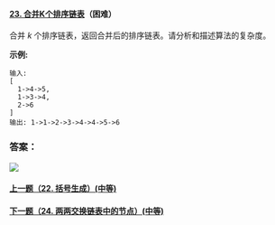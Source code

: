 #### [23. 合并K个排序链表](https://leetcode-cn.com/problems/merge-k-sorted-lists/)（困难）

合并 *k* 个排序链表，返回合并后的排序链表。请分析和描述算法的复杂度。

**示例:**

```
输入:
[
  1->4->5,
  1->3->4,
  2->6
]
输出: 1->1->2->3->4->4->5->6
```



### 答案：



![](https://img-blog.csdnimg.cn/20200807155236311.png)

#### [上一题（22. 括号生成）(中等)](https://github.com/sdwwld/leetCode/blob/master/src/main/java/com/wld/java/leetcode/leetCode0022.md)

#### [下一题（24. 两两交换链表中的节点）(中等)](https://github.com/sdwwld/leetCode/blob/master/src/main/java/com/wld/java/leetcode/leetCode0024.md)